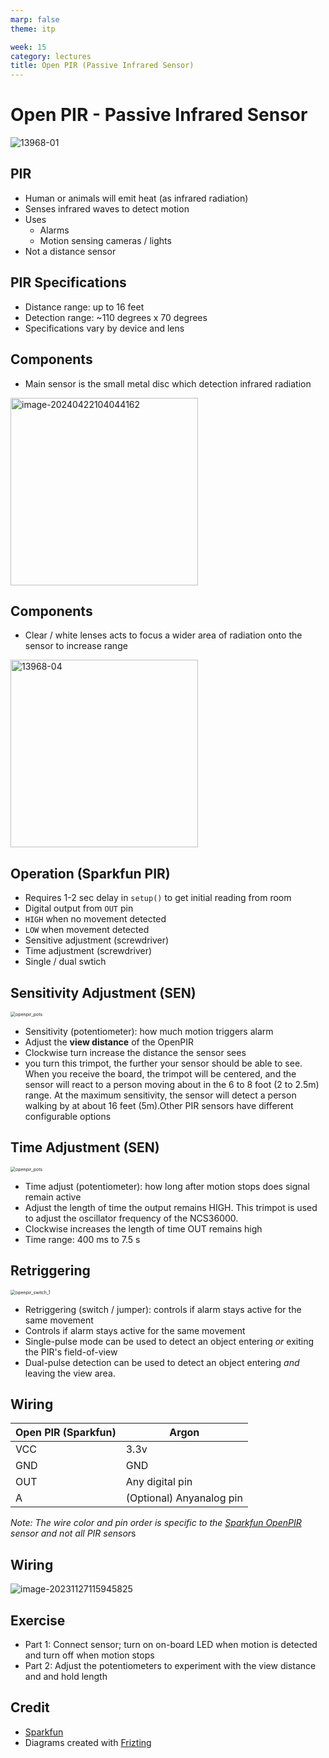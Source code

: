 ```yaml
---
marp: false
theme: itp

week: 15
category: lectures
title: Open PIR (Passive Infrared Sensor)
---
```


<!-- headingDivider: 2 -->

# Open PIR - Passive Infrared Sensor

![13968-01](lecture_open_pir.assets/13968-01.jpg)  



## PIR 

* Human or animals will emit heat (as infrared radiation)
* Senses infrared waves to detect motion
* Uses
  * Alarms
  * Motion sensing cameras / lights
* Not a distance sensor

## PIR Specifications

* Distance range: up to 16 feet
* Detection range: ~110 degrees x 70 degrees
* Specifications vary by device and lens

## Components

* Main sensor is the small metal disc which detection infrared radiation

<img src="lecture_open_pir.assets/image-20240422104044162.png" alt="image-20240422104044162" width=300px/>

 ## Components
  * Clear / white lenses acts to focus a wider area of radiation onto the sensor to increase range 

<img src="lecture_open_pir.assets/13968-04.jpg" alt="13968-04" width=300px />

## Operation (Sparkfun PIR)

* Requires 1-2 sec delay in `setup()` to get initial reading from room
* Digital output from `OUT` pin
* `HIGH` when no movement detected
* `LOW` when movement detected
* Sensitive adjustment (screwdriver)
* Time adjustment (screwdriver)
* Single / dual swtich

## Sensitivity Adjustment (SEN) 

<img src="lecture_open_pir.assets/openpir_pots.png" alt="openpir_pots" style="zoom:50%;" />

* Sensitivity (potentiometer): how much motion triggers alarm
* Adjust the **view distance** of the OpenPIR
* Clockwise turn increase the distance the sensor sees
* you turn this trimpot, the further  your sensor should be able to see. When you receive the board, the  trimpot will be centered, and the sensor will react to a person moving  about in the 6 to 8 foot (2 to 2.5m) range. At the maximum sensitivity,  the sensor will detect a person walking by at about 16 feet (5m).Other PIR sensors have different configurable options

## Time Adjustment (SEN) 

<img src="lecture_open_pir.assets/openpir_pots.png" alt="openpir_pots" style="zoom:50%;" />

* Time adjust (potentiometer): how long after motion stops does signal remain active
* Adjust the length of time the output remains HIGH. This trimpot is used to adjust the oscillator  frequency of the NCS36000. 
* Clockwise increases the length of time OUT remains high
* Time range: 400 ms to 7.5 s

## Retriggering

<img src="lecture_open_pir.assets/openpir_switch_1.png" alt="openpir_switch_1" style="zoom:50%;" />

* Retriggering (switch / jumper): controls if alarm stays active for the same movement
* Controls if alarm stays active for the same movement
* Single-pulse mode can be used to detect an object entering *or* exiting the PIR's field-of-view
* Dual-pulse detection can be used to detect an object entering *and* leaving the view area.

## Wiring

| Open PIR (Sparkfun) | Argon                    |
| ------------------- | ------------------------ |
| VCC                 | 3.3v                     |
| GND                 | GND                      |
| OUT                 | Any digital pin          |
| A                   | (Optional) Anyanalog pin |

*Note: The wire color and pin order is specific to the [Sparkfun OpenPIR](https://www.sparkfun.com/products/13968) sensor and not all PIR sensor*s

## Wiring

![image-20231127115945825](lecture_open_pir.assets/image-20231127115945825.png)

## Exercise

- Part 1: Connect sensor; turn on on-board LED when motion is detected and turn off when motion stops
- Part 2: Adjust the potentiometers to experiment with the view distance and and hold length

## Credit

* [Sparkfun](https://www.sparkfun.com/products/13968)
* Diagrams created with [Frizting](https://fritzing.org)













